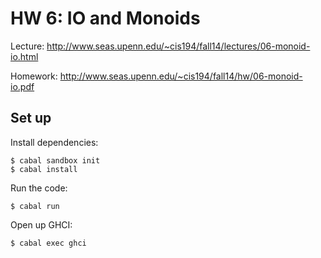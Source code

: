 # HW 6: IO and Monoids

Lecture: http://www.seas.upenn.edu/~cis194/fall14/lectures/06-monoid-io.html

Homework: http://www.seas.upenn.edu/~cis194/fall14/hw/06-monoid-io.pdf

## Set up

Install dependencies:

```
$ cabal sandbox init
$ cabal install
```

Run the code:

```
$ cabal run
```

Open up GHCI:

```
$ cabal exec ghci
```

